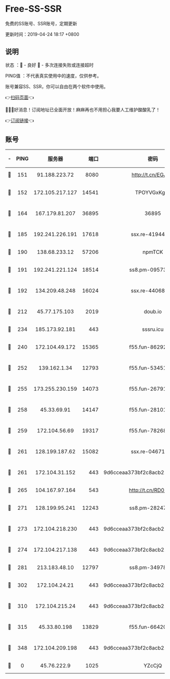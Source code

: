 # Free-SS-SSR

免费的SS账号、SSR账号，定期更新

更新时间：2019-04-24 18:17 +0800

## 说明

状态     ：🙂 - 良好 🙁 - 多次连接失败或连接超时

PING值   ：不代表真实使用中的速度，仅供参考。

账号兼容SS、SSR，你可以自由在两个软件中使用。

👉[扫码页面](https://liesauer.github.io/Free-SS-SSR/)👈

🎉🎉🎉好消息！订阅地址已全面开放！麻麻再也不用担心我要人工维护酸酸乳了！

👉[订阅链接](https://www.liesauer.net/yogurt/subscribe?ACCESS_TOKEN=DAYxR3mMaZAsaqUb)👈

## 账号

|-|PING|服务器|端口|密码|加密方式|区域|
|:----:|:----:|:-----:|-----:|:----:|:----:|:----:|
|🙂|151|91.188.223.72|8080|http://t.cn/EGJIyrl|rc4-md5|RU|
|🙂|152|172.105.217.127|14541|TPOYVGxKglpi|aes-256-cfb|JP|
|🙂|164|167.179.81.207|36895|36895|aes-256-cfb|JP|
|🙂|185|192.241.226.191|17618|ssx.re-41944393|aes-256-cfb|US|
|🙂|190|138.68.233.12|57206|npmTCK|rc4-md5|US|
|🙂|191|192.241.221.124|18514|ss8.pm-09573145|aes-256-cfb|US|
|🙂|192|134.209.48.248|16024|ssx.re-44068408|aes-256-cfb|US|
|🙂|212|45.77.175.103|2019|doub.io|aes-128-ctr|SG|
|🙂|234|185.173.92.181|443|sssru.icu|rc4-md5|RU|
|🙂|240|172.104.49.172|15365|f55.fun-86292044|aes-256-cfb|SG|
|🙂|252|139.162.1.34|12793|f55.fun-53451447|aes-256-cfb|SG|
|🙂|255|173.255.230.159|14073|f55.fun-26791900|aes-256-cfb|US|
|🙂|258|45.33.69.91|14147|f55.fun-28101768|aes-256-cfb|US|
|🙂|259|172.104.56.69|19317|f55.fun-78268660|aes-256-cfb|SG|
|🙂|261|128.199.187.62|15082|ssx.re-04671645|aes-256-cfb|SG|
|🙂|261|172.104.31.152|443|9d6cceaa373bf2c8acb22e60b6a58be6|aes-256-cfb|US|
|🙂|265|104.167.97.164|543|http://t.cn/RD0D7sx|rc4-md5|CA|
|🙂|271|128.199.95.241|12243|ss8.pm-28247465|aes-256-cfb|SG|
|🙂|273|172.104.218.230|443|9d6cceaa373bf2c8acb22e60b6a58be6|aes-256-cfb|US|
|🙂|274|172.104.217.138|443|9d6cceaa373bf2c8acb22e60b6a58be6|aes-256-cfb|US|
|🙂|281|213.183.48.10|12797|ss8.pm-34978760|rc4-md5|RU|
|🙂|302|172.104.24.21|443|9d6cceaa373bf2c8acb22e60b6a58be6|aes-256-cfb|US|
|🙂|310|172.104.215.24|443|9d6cceaa373bf2c8acb22e60b6a58be6|aes-256-cfb|US|
|🙂|315|45.33.80.198|13829|f55.fun-66420487|aes-256-cfb|US|
|🙂|348|172.104.209.198|443|9d6cceaa373bf2c8acb22e60b6a58be6|aes-256-cfb|US|
|🙁|0|45.76.222.9|1025|YZcCjQ|rc4-md5|JP|
